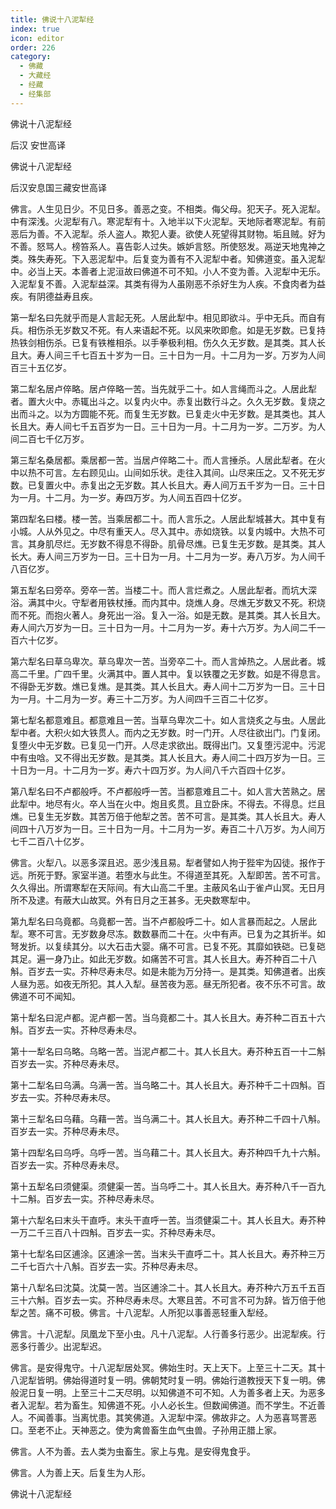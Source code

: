 ```yaml
---
title: 佛说十八泥犁经
index: true
icon: editor
order: 226
category:
  - 佛藏
  - 大藏经
  - 经藏
  - 经集部
---
```


  佛说十八泥犁经  

后汉 安世高译  

佛说十八泥犁经  

后汉安息国三藏安世高译  

佛言。人生见日少。不见日多。善恶之变。不相类。侮父母。犯天子。死入泥犁。中有深浅。火泥犁有八。寒泥犁有十。入地半以下火泥犁。天地际者寒泥犁。有前恶后为善。不入泥犁。杀人盗人。欺犯人妻。欲使人死望得其财物。垢且贼。好为不善。怒骂人。榜笞系人。喜告彰人过失。嫉妒言怒。所使怒发。鬲逆天地鬼神之类。殊失寿死。下入恶泥犁中。后复变为善有不入泥犁中者。知佛道变。虽入泥犁中。必当上天。本善者上泥洹故曰佛道不可不知。小人不变为善。入泥犁中无乐。入泥犁复不善。入泥犁益深。其类有得为人虽刚恶不杀好生为人疾。不食肉者为益疾。有阴德益寿且疾。  

第一犁名曰先就乎而是人言起无死。人居此犁中。相见即欲斗。乎中无兵。而自有兵。相伤杀无岁数又不死。有人来语起不死。以风来吹即愈。如是无岁数。已复持热铁剑相伤杀。已复有铁椎相杀。以手拳极利相。伤久久无岁数。是其类。其人长且大。寿人间三千七百五十岁为一日。三十日为一月。十二月为一岁。万岁为人间百三十五亿岁。  

第二犁名居卢倅略。居卢倅略一苦。当先就乎二十。如人言绳而斗之。人居此犁者。置大火中。赤辄出斗之。以复内火中。赤复出数行斗之。久久无岁数。复烧之出而斗之。以为方圆能不死。而复生无岁数。已复走火中无岁数。是其类也。其人长且大。寿人间七千五百岁为一日。三十日为一月。十二月为一岁。二万岁。为人间二百七千亿万岁。  

第三犁名桑居都。乘居都一苦。当居卢倅略二十。而人言捶杀。人居此犁者。在火中以热不可言。左右顾见山。山间如乐状。走往入其间。山尽来压之。又不死无岁数。已复置火中。赤复出之无岁数。其人长且大。寿人间万五千岁为一日。三十日为一月。十二月。为一岁。寿四万岁。为人间五百四十亿岁。  

第四犁名曰楼。楼一苦。当乘居都二十。而人言乐之。人居此犁城甚大。其中复有小城。人从外见之。中尽有重天人。尽入其中。赤如烧铁。以复内城中。大热不可言。其身肌尽烂。无岁数不得息不得卧。肌骨尽燋。已复生无岁数。是其类。其人长大。寿人间三万岁为一日。三十日为一月。十二月为一岁。寿八万岁。为人间千八百亿岁。  

第五犁名曰旁卒。旁卒一苦。当楼二十。而人言烂煮之。人居此犁者。而坑大深浴。满其中火。守犁者用铁杖捶。而内其中。烧燋人身。尽燋无岁数又不死。积烧而不死。而抱火著人。身死出一浴。复入一浴。如是无数。是其类。其人长且大。寿人间六万岁为一日。三十日为一月。十二月为一岁。寿十六万岁。为人间二千一百六十亿岁。  

第六犁名曰草乌卑次。草乌卑次一苦。当旁卒二十。而人言焯热之。人居此者。城高二千里。广四千里。火满其中。置人其中。复以铁覆之无岁数。如是不得息言。不得卧无岁数。燋已复燋。是其类。其人长且大。寿人间十二万岁为一日。三十日为一月。十二月为一岁。寿三十二万岁。为人间四千三百二十亿岁。  

第七犁名都意难且。都意难且一苦。当草乌卑次二十。如人言烧炙之与虫。人居此犁中者。大积火如大铁贯人。而内之无岁数。时一门开。人尽往欲出门。门复闭。复堕火中无岁数。已复见一门开。人尽走求欲出。既得出门。又复堕污泥中。污泥中有虫唅。又不得出无岁数。是其类。其人长且大。寿人间二十四万岁为一日。三十日为一月。十二月为一岁。寿六十四万岁。为人间八千六百四十亿岁。  

第八犁名曰不卢都般呼。不卢都般呼一苦。当都意难且二十。如人言大苦熟之。居此犁中。地尽有火。卒人当在火中。炮且炙贯。且立卧床。不得去。不得息。烂且燋。已复生无岁数。其苦万倍于他犁之苦。苦不可言。是其类。其人长且大。寿人间四十八万岁为一日。三十日为一月。十二月为一岁。寿百二十八万岁。为人间万七千二百八十亿岁。  

佛言。火犁八。以恶多深且迟。恶少浅且易。犁者譬如人拘于狴牢为囚徒。报作于远。所死于野。家室半道。若堕水与此生。不得道至其死。入犁即苦。苦不可言。久久得出。所谓寒犁在天际间。有大山高二千里。主蔽风名山于雀卢山冥。无日月所不及逮。有蔽大山故冥。外有日月之王甚多。无央数寒犁中。  

第九犁名曰乌竟都。乌竟都一苦。当不卢都般呼二十。如人言暴而起之。人居此犁。寒不可言。无岁数身尽冻。数数暴而二十在。火中有声。已复为之其折半。如弩发折。以复续其分。以大石击大婴。痛不可言。已复不死。其靡如铁硙。已复硙其足。遍一身乃止。如此无岁数。如痛苦不可言。其人长且大。寿芥种百二十八斛。百岁去一实。芥种尽寿未尽。如是未能为万分持一。是其类。知佛道者。出疾人昼为恶。如夜无所犯。其人入犁。昼苦夜为恶。昼无所犯者。夜不乐不可言。故佛道不可不闻知。  

第十犁名曰泥卢都。泥卢都一苦。当乌竟都二十。其人长且大。寿芥种二百五十六斛。百岁去一实。芥种尽寿未尽。  

第十一犁名曰乌略。乌略一苦。当泥卢都二十。其人长且大。寿芥种五百一十二斛百岁去一实。芥种尽寿未尽。  

第十二犁名曰乌满。乌满一苦。当乌略二十。其人长且大。寿芥种千二十四斛。百岁去一实。芥种尽寿未尽。  

第十三犁名曰乌藉。乌藉一苦。当乌满二十。其人长且大。寿芥种二千四十八斛。百岁去一实。芥种尽寿未尽。  

第十四犁名曰乌呼。乌呼一苦。当乌藉二十。其人长且大。寿芥种四千九十六斛。百岁去一实。芥种尽寿未尽。  

第十五犁名曰须健渠。须健渠一苦。当乌呼二十。其人长且大。寿芥种八千一百九十二斛。百岁去一实。芥种尽寿未尽。  

第十六犁名曰末头干直呼。末头干直呼一苦。当须健渠二十。其人长且大。寿芥种一万二千三百八十四斛。百岁去一实。芥种尽寿未尽。  

第十七犁名曰区逋涂。区逋涂一苦。当末头干直呼二十。其人长且大。寿芥种三万二千七百六十八斛。百岁去一实。芥种尽寿未尽。  

第十八犁名曰沈莫。沈莫一苦。当区逋涂二十。其人长且大。寿芥种六万五千五百三十六斛。百岁去一实。芥种尽寿未尽。大寒且苦。不可言不可为辞。皆万倍于他犁之苦。痛不可极。佛言。十八泥犁。人所犯以事善恶轻重入犁经。  

佛言。十八泥犁。凤凰龙下至小虫。凡十八泥犁。人行善多行恶少。出泥犁疾。行恶多行善少。出泥犁迟。  

佛言。是安得鬼守。十八泥犁居处冥。佛始生时。天上天下。上至三十二天。其十八泥犁皆明。佛始得道时复一明。佛朝梵时复一明。佛始行道教授天下复一明。佛般泥日复一明。上至三十二天尽明。以知佛道不可不知。人为善多者上天。为恶多者入泥犁。若为畜生。知佛道不死。小人必长生。但数闻佛道。而不学生。不近善人。不闻善事。当离忧患。其笑佛道。入泥犁中深。佛故非之。人为恶喜骂詈恶口。至老不止。天神恶之。使为禽兽畜生血气虫兽。子孙用正腊上家。  

佛言。人不为善。去人类为虫畜生。家上与鬼。是安得鬼食乎。  

佛言。人为善上天。后复生为人形。  

佛说十八泥犁经  
